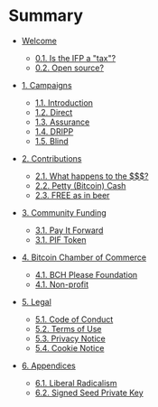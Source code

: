# Summary

* [Welcome](README.md)

    * [0.1. Is the IFP a "tax"?](welcome/ifp-tax.md)
    * [0.2. Open source?](welcome/open-source.md)

* [1. Campaigns]()

    * [1.1. Introduction](campaigns/intro.md)
    * [1.2. Direct](campaigns/direct.md)
    * [1.3. Assurance](campaigns/assurance.md)
    * [1.4. DRIPP](campaigns/DRIPP.md)
    * [1.5. Blind](campaigns/blind.md)

* [2. Contributions]()

    * [2.1. What happens to the $$$?](contributions/process.md)
    * [2.2. Petty (Bitcoin) Cash](contributions/petty-cash.md)
    * [2.3. FREE as in beer](contributions/free.md)

* [3. Community Funding](community.md)

    * [3.1. Pay It Forward](community/pay-it-forward.md)
    * [3.1. PIF Token](community/PIF.md)

* [4. Bitcoin Chamber of Commerce](coc.md)

    * [4.1. BCH Please Foundation](coc/bch-please.md)
    * [4.1. Non-profit](coc/non-profit.md)

* [5. Legal]()

    * [5.1. Code of Conduct](legal/CODE_OF_CONDUCT.md)
    * [5.2. Terms of Use]()
    * [5.3. Privacy Notice]()
    * [5.4. Cookie Notice]()

* [6. Appendices]()

    * [6.1. Liberal Radicalism](appendices/liberal-radicalism.md)
    * [6.2. Signed Seed Private Key](appendices/sspk.md)
